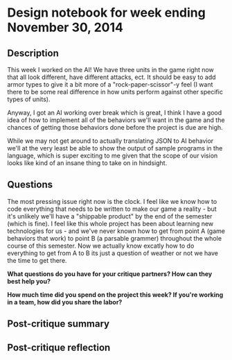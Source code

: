 # Design notebook for week ending November 30, 2014

## Description

This week I worked on the AI! We have three units in the game right now that 
all look different, have different attacks, ect. It should be easy to add armor types
to give it a bit more of a "rock-paper-scissor"-y feel (I want there to be some 
real difference in how units perform against other specific types of units). 

Anyway, I got an AI working over break which is great, I think I have 
a good idea of how to implement all of the behaviors we'll want in the game
and the chances of getting those behaviors done before the project is due are high.

While we may not get around to actually translating JSON to AI behavior we'll at 
the very least be able to show the output of sample programs in the language, which
is super exciting to me given that the scope of our vision looks like kind of an insane
thing to take on in hindsight. 

## Questions

The most pressing issue right now is the clock. I feel like we know how to code everything
that needs to be written to make our game a reality - but it's unlikely we'll have a "shippable 
product" by the end of the semester (which is fine). I feel like this whole project has been about learning
new technologies for us - and we've never known how to get from point A (game behaviors that work)
to point B (a parsable grammer) throughout the whole course of this semester. Now we actually know 
excatly how to do everything to get from A to B its just a question of weather or not we have the 
time to get there.

**What questions do you have for your critique partners? How can they best help
you?**


**How much time did you spend on the project this week? If you're working in a
team, how did you share the labor?**

## Post-critique summary

## Post-critique reflection
